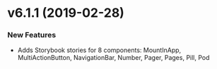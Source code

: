 # v6.1.1 (2019-02-28)
### New Features
* Adds Storybook stories for 8 components: MountInApp, MultiActionButton, NavigationBar, Number, Pager, Pages, Pill, Pod
